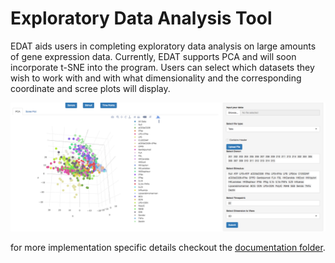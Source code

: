 # Exploratory Data Analysis Tool
EDAT aids users in completing exploratory data analysis on large amounts of gene expression data. Currently, EDAT supports PCA  and will soon incorporate t-SNE into the program. Users can select which datasets they wish to work with and with what dimensionality and the corresponding coordinate and scree plots will display.

![alt text](https://github.com/vawilson/EDAT/blob/master/pics/Screenshot%202017-06-21%2010.22.35.png)

for more implementation specific details checkout the [documentation folder](docs/).
